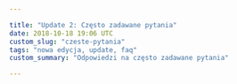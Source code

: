 ```yaml
---

title: "Update 2: Często zadawane pytania"
date: 2018-10-18 19:06 UTC
custom_slug: "czeste-pytania"
tags: "nowa edycja, update, faq"
custom_summary: "Odpowiedzi na często zadawane pytania"

---
```



